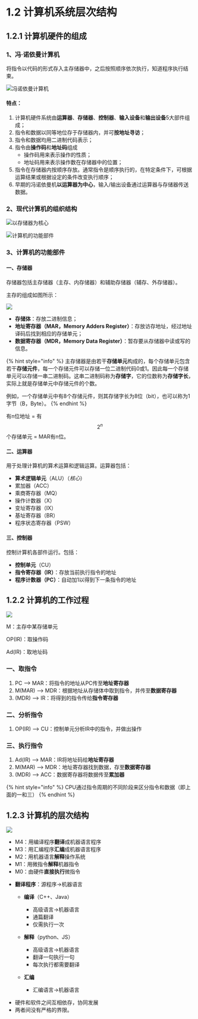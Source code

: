 # 1.2 计算机系统层次结构

## 1.2.1 计算机硬件的组成

### 1、冯·诺依曼计算机

将指令以代码的形式存入主存储器中，之后按照顺序依次执行，知道程序执行结束。

![冯诺依曼计算机](../.gitbook/assets/冯诺依曼结构.png)

#### 特点：

1. 计算机硬件系统由**运算器**、**存储器**、**控制器**、**输入设备**和**输出设备**5大部件组成；
2. 指令和数据以同等地位存于存储器内，并可**按地址寻访**；
3. 指令和数据均用二进制代码表示；
4. 指令由**操作码**和**地址码**组成
   * 操作码用来表示操作的性质；
   * 地址码用来表示操作数在存储器中的位置；
5. 指令在存储器内按顺序存放。通常指令是顺序执行的，在特定条件下，可根据运算结果或根据设定的条件改变执行顺序；
6. 早期的冯诺依曼机**以运算器为中心**，输入/输出设备通过运算器与存储器传送数据。

### 2、现代计算机的组织结构

![以存储器为核心](../.gitbook/assets/存储器为中心.png)

![计算机的功能部件](../.gitbook/assets/计算机组成.png)

### 3、计算机的功能部件

#### 一、存储器

存储器包括主存储器（主存、内存储器）和辅助存储器（辅存、外存储器）。

主存的组成如图所示：

![](../.gitbook/assets/主存储器.png)

* **存储体**：存放二进制信息；
* **地址寄存器（MAR，Memory Adders Register）**：存放访存地址，经过地址译码后找到相应的存储单元；
* **数据寄存器（MDR，Memory Data Register）**：暂存要从存储器中读或写的信息。

{% hint style="info" %}
主存储器是由若干**存储单元**构成的，每个存储单元包含若干**存储元件**，每一个存储元件可以存储一位二进制代码0或1。因此每一个存储单元可以存储一串二进制码。这串二进制码称为**存储字**，它的位数称为**存储字长**，实际上就是存储单元中存储元件的个数。

例如，一个存储单元中有8个存储元件，则其存储字长为8位（bit），也可以称为1字节（B，Byte）。
{% endhint %}

有n位地址 = 有 $$2^{n}$$ 个存储单元 = MAR有n位。

#### 二、运算器

用于处理计算机的算术运算和逻辑运算。运算器包括：

* **算术逻辑单元**（ALU）（_核心_）
* 累加器（ACC）
* 乘商寄存器（MQ）
* 操作计数器（X）
* 变址寄存器（IX）
* 基址寄存器（BR）
* 程序状态寄存器（PSW）

#### 三、控制器

控制计算机各部件运行。包括：

* **控制单元**（CU）
* **指令寄存器（IR）**：存放当前执行指令的地址
* **程序计数器（PC）**：自动加1以得到下一条指令的地址

## 1.2.2 计算机的工作过程

![](../.gitbook/assets/计算机工作过程.png)

M：主存中某存储单元

OP(IR)：取操作码

Ad(IR)：取地址码

### 一、取指令

1. PC --> MAR：将指令的地址从PC传至**地址寄存器**
2. M(MAR) --> MDR：根据地址从存储体中取到指令，并传至**数据寄存器**
3. (MDR) --> IR：将得到的指令传给**指令寄存器**

### 二、分析指令

1. OP(IR) --> CU：控制单元分析IR中的指令，并做出操作

### 三、执行指令

1. Ad(IR) --> MAR：IR将地址码给**地址寄存器**
2. M(MAR) --> MDR：地址寄存器找到数据，存至**数据寄存器**
3. (MDR) --> ACC：数据寄存器将数据传至**累加器**

{% hint style="info" %}
CPU通过指令周期的不同阶段来区分指令和数据（即上面的一和三）
{% endhint %}

## 1.2.3 计算机的层次结构

![](../.gitbook/assets/计算机系统层次.png)

* M4：用编译程序**翻译**成机器语言程序
* M3：用汇编程序**汇编**成机器语言程序
* M2：用机器语言**解释**操作系统
* M1：用微指令**解释**机器指令
* M0：由硬件**直接执行**微指令



- **翻译程序**：源程序→机器语言

  - **编译**（C++、Java）
    - 高级语言→机器语言
    - 通篇翻译
    - 仅需执行一次
    

  - **解释**（python、JS）
    - 高级语言→机器语言
    - 翻译一句执行一句
    - 每次执行都需要翻译

  - **汇编**
    - 汇编语言→机器语言




* 硬件和软件之间互相依存，协同发展
* 两者间没有严格的界限。

